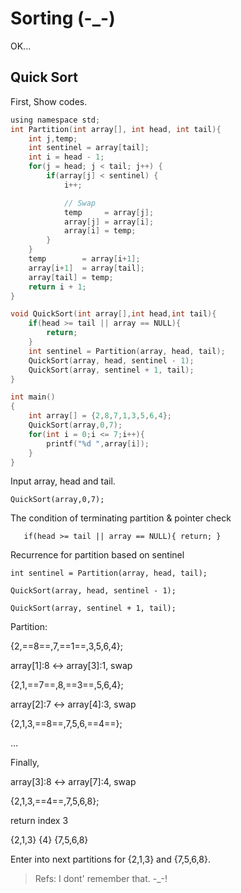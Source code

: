 # Sorting (-_-)

OK...

## Quick Sort

First, Show codes.
```C
using namespace std;
int Partition(int array[], int head, int tail){
    int j,temp;
    int sentinel = array[tail];
    int i = head - 1;
    for(j = head; j < tail; j++) {
        if(array[j] < sentinel) {
            i++;

            // Swap
            temp     = array[j];
            array[j] = array[i];
            array[i] = temp;
        }
    }
    temp        = array[i+1];
    array[i+1]  = array[tail];
    array[tail] = temp;
    return i + 1;
}

void QuickSort(int array[],int head,int tail){
    if(head >= tail || array == NULL){
        return;
    }
    int sentinel = Partition(array, head, tail);
    QuickSort(array, head, sentinel - 1);
    QuickSort(array, sentinel + 1, tail);
}

int main()
{
    int array[] = {2,8,7,1,3,5,6,4};
    QuickSort(array,0,7);
    for(int i = 0;i <= 7;i++){
        printf("%d ",array[i]);
    }
}
```

Input array, head and tail.

`QuickSort(array,0,7);`

The condition of terminating partition & pointer check

`    if(head >= tail || array == NULL){
        return;
    }
`

Recurrence for partition based on sentinel

`int sentinel = Partition(array, head, tail);`

`QuickSort(array, head, sentinel - 1);`

`QuickSort(array, sentinel + 1, tail);`


Partition:

{2,==8==,7,==1==,3,5,6,4};

array[1]:8 <-> array[3]:1, swap

{2,1,==7==,8,==3==,5,6,4};

array[2]:7 <-> array[4]:3, swap

{2,1,3,==8==,7,5,6,==4==};

...

Finally,

array[3]:8 <-> array[7]:4, swap

{2,1,3,==4==,7,5,6,8};

return index 3

{2,1,3} {4} {7,5,6,8}

Enter into next partitions for {2,1,3} and {7,5,6,8}.

> Refs: I dont' remember that. -_-!

